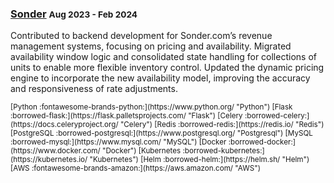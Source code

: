 ### [Sonder](https://sonder.com/) <small>Aug 2023 - Feb 2024</small>

Contributed to backend development for Sonder.com’s revenue management systems, focusing on pricing and availability. Migrated availability window logic and consolidated state handling for collections of units to enable more flexible inventory control. Updated the dynamic pricing engine to incorporate the new availability model, improving the accuracy and responsiveness of rate adjustments.

<small>
[Python :fontawesome-brands-python:](https://www.python.org/ "Python")
[Flask :borrowed-flask:](https://flask.palletsprojects.com/ "Flask")
[Celery :borrowed-celery:](https://docs.celeryproject.org/ "Celery")
[Redis :borrowed-redis:](https://redis.io/ "Redis")
[PostgreSQL :borrowed-postgresql:](https://www.postgresql.org/ "Postgresql")
[MySQL :borrowed-mysql:](https://www.mysql.com/ "MySQL")
[Docker :borrowed-docker:](https://www.docker.com/ "Docker")
[Kubernetes :borrowed-kubernetes:](https://kubernetes.io/ "Kubernetes")
[Helm :borrowed-helm:](https://helm.sh/ "Helm")
[AWS :fontawesome-brands-amazon:](https://aws.amazon.com/ "AWS")
</small>